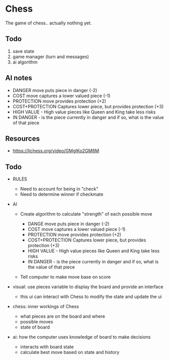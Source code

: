 # Chess

The game of chess.. actually nothing yet.


## Todo

1. save state
2. game manager (turn and messages)
3. ai algorithm



## AI notes

- DANGER move puts piece in danger (-2)
- COST move captures a lower valued piece (-1)
- PROTECTION move provides protection (+2)
- COST+PROTECTION Captures lower piece, but provides protection (+3)
- HIGH VALUE - High value pieces like Queen and King take less risks
- IN DANGER - is the piece currently in danger and if so, what is the value of that piece


## Resources

- https://lichess.org/video/GMgIKo2GM6M

## Todo

- RULES
  - Need to account for being in "check"
  - Need to determine winner if checkmate

- AI
  - Create algorithm to calculate "strength" of each possible move

    - DANGE move puts piece in danger (-2)
    - COST move captures a lower valued piece (-1)
    - PROTECTION move provides protection (+2)
    - COST+PROTECTION Captures lower piece, but provides protection (+3)
    - HIGH VALUE - High value pieces like Queen and King take less risks
    - IN DANGER - is the piece currently in danger and if so, what is the value of that piece


  - Tell computer to make move base on score

- visual: use pieces variable to display the board and provide an interface
  - this ui can interact with Chess to modify the state and update the ui
- chess: inner workings of Chess
  - what pieces are on the board and where
  - possible moves
  - state of board
- ai: how the computer uses knowledge of board to make decisions
  - interacts with board state
  - calculate best move based on state and history
